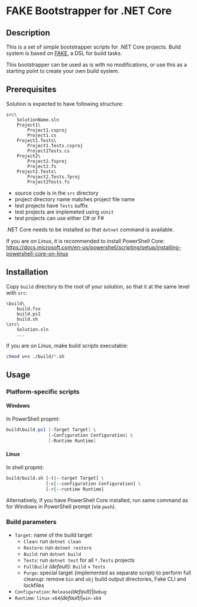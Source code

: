 # FAKE Bootstrapper for .NET Core

## Description

This is a set of simple bootstrapper scripts for .NET Core projects.
Build system is based on [FAKE](https://fake.build/), a DSL for build tasks.

This bootstrapper can be used as is with no modifications, or use this as a
starting point to create your own build system.

## Prerequisites

Solution is expected to have following structure:

    src\
        SolutionName.sln
        Project1\
            Project1.csproj
            Project1.cs
        Project1.Tests\
            Project1.Tests.csproj
            Project1Tests.cs
        Project2\
            Project2.fsproj
            Project2.fs
        Project2.Tests\
            Project2.Tests.fproj
            Project2Tests.fs

- source code is in the `src` directory
- project directory name matches project file name
- test projects have `Tests` suffix
- test projects are implemeted using `xUnit`
- test projects can use either C# or F#

.NET Core needs to be installed so that `dotnet` command is available.

If you are on Linux, it is recommended to install PowerShell Core:
<https://docs.microsoft.com/en-us/powershell/scripting/setup/installing-powershell-core-on-linux>

## Installation

Copy `build` directory to the root of your solution, so that it at the same
level with `src`:

    \build\
        build.fsx
        build.ps1
        build.sh
    \src\
        Solution.sln
        ...

If you are on Linux, make build scripts executable:

```sh
chmod u+x ./build/*.sh
```

## Usage

### Platform-specific scripts

#### Windows

In PowerShell propmt:

```PowerShell
build\build.ps1 [-Target Target] \
                [-Configuration Configuration] \
                [-Runtime Runtime]
```

#### Linux

In shell propmt:

```bash
build/build.sh [-t|--target Target] \
               [-c|--configuration Configuration] \
               [-r|--runtime Runtime]
```

Alternatively, if you have PowerShell Core installed, run same command as for Windows in PowerShell prompt (via `pwsh`).

### Build parameters

- `Target`: name of the build target
  - `Clean`: run `dotnet clean`
  - `Restore`: run `dotnet restore`
  - `Build`: run `dotnet build`
  - `Tests`: run `dotnet test` for all `*.Tests` projects
  - `FullBuild` *(default)*: `Build` + `Tests`
  - `Purge`: special target (implemented as separate script) to perform full cleanup: remove `bin` and `obj` build output directories, Fake CLI and lockfiles
- `Configuration`: `Release`*(default)*|`Debug`
- `Runtime`: `linux-x64`*(default)*|`win-x64`
